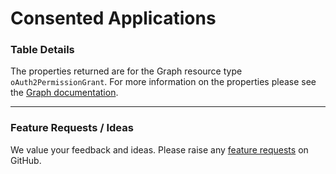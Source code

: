 # Consented Applications

### **Table Details**

The properties returned are for the Graph resource type `oAuth2PermissionGrant`. For more information on the properties please see the [Graph documentation](https://learn.microsoft.com/en-us/graph/api/resources/oauth2permissiongrant?view=graph-rest-1.0#properties).

***

### Feature Requests / Ideas

We value your feedback and ideas. Please raise any [feature requests](https://github.com/KelvinTegelaar/CIPP/issues/new?assignees=\&labels=enhancement%2Cno-priority\&projects=\&template=feature.yml\&title=%5BFeature+Request%5D%3A+) on GitHub.
